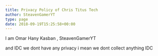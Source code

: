 ```yaml
---
title: Privacy Policy of Chris Titus Tech
author: SteavenGamerYT
type: page
date: 2018-09-19T15:25:58+00:00
---
```

I am Omar Hany Kasban , SteavenGamerYT

and IDC we dont have any privacy i mean we dont collect anything IDC